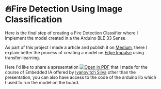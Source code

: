 # 🔥Fire Detection Using Image Classification

Here is the final step of creating a Fire Detection Classifier where I implement the model created in a the Arduino BLE 33 Sense. 

As part of this project I made a article and publish it on [Medium](https://medium.com/@miguel.amaral.111/fire-detection-example-using-image-classification-with-edge-impulse-116745bb3bb0), there I explain better the process of creating a model on [Edge Impulse](https://www.edgeimpulse.com/) using transfer-learning. 

Here I'd like to share a apresentation [![Open in PDF](https://img.shields.io/badge/-PDF-EC1C24?style=flat-square&logo=adobeacrobatreader)](https://github.com/MiguelEuripedes/embedded_AI/blob/main/Projects/fire_detection/Hardware_Implementation/FireDetection_Slides.pdf) that I made for the course of Embedded IA offered by [Ivanovitch Silva](https://github.com/ivanovitchm/embedded.ai) other than the presentation, you can also have access to the code of the arduino lib which I used to run the model on the board.

